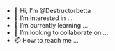 - 👋 Hi, I’m @Destructorbetta
- 👀 I’m interested in ...
- 🌱 I’m currently learning ...
- 💞️ I’m looking to collaborate on ...
- 📫 How to reach me ...

<!---
Destructorbetta/Destructorbetta is a ✨ special ✨ repository because its `README.md` (this file) appears on your GitHub profile.
You can click the Preview link to take a look at your changes.
--->
